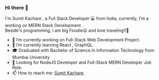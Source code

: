 ### Hi there 👋

 I'm Sumit Kachare , a Full Stack Developer 💻 from India, currently, I'm a working on MERN Stack Development . <br />Beside's programming, I am big Foodie😛 and love traveling!!🚗


- 🔭 I’m currently working on Full-Stack Web Development Project.
- 🌱 I’m currently learning React , GraphQL.
- 🎓 Graduated with Bachelor of Science In Information Technology from Mumbai University
- 💼 Looking for NodeJS Developer and Full-Stack MERN Developer Job Role.
- 📫 How to reach me: [Sumit Kachare](www.linkedin.com/in/sumit-kachare).

